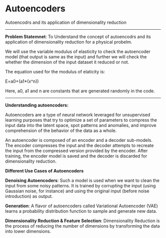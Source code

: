 # Autoencoders

Autoencodrs and its application of dimensionality reduction
_________________________________________________________________________________________________________________________________________________________________

**Problem Statemnet**: To Understand the concept of autoencodrs and its application of dimensionality reduction for a physical probelm.

We will use the variable modulus of elasticity to check the autoencoder model (that output is same as the input) and further we will check the whether the dimension of the input dataset it reduced or not.

The equation used for the modulus of elaticity is:  

E=a0+(a1*(x^n))

Here, a0, a1 and n are constants that are generated randomly in the code.

__________________________________________________________________________________________________________________________________________________________________

**Understanding autoencoders:**

Autoencoders are a type of neural network leveraged for unsupervised learning purposes that try to optimize a set of parameters to compress the input data into the latent space, spot patterns and anomalies, and improve comprehension of the behavior of the data as a whole.

An autoencoder is composed of an encoder and a decoder sub-models. The encoder compresses the input and the decoder attempts to recreate the input from the compressed version provided by the encoder. After training, the encoder model is saved and the decoder is discarded for dimensionality reduction.

**Different Use Cases of Autoencoders**

**Denoising Autoencoders**: Such a model is used when we want to clean the input from some noisy patterns. It is trained by corrupting the input (using Gaussian noise, for instance) and using the original input (before noise introduction) as output.

**Generation**: A flavor of autoencoders called Variational Autoencoder (VAE) learns a probability distribution function to sample and generate new data.

**Dimensionality Reduction & Feature Selection**: Dimensionality Reduction is the process of reducing the number of dimensions by transforming the data into lower dimensions.
